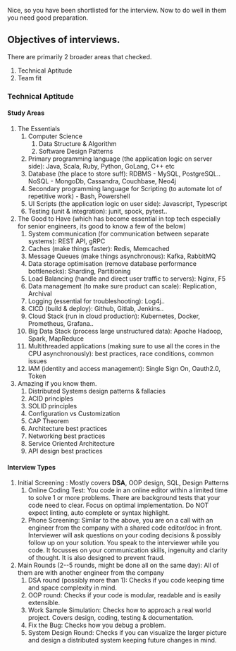 Nice, so you have been shortlisted for the interview. Now to do well in them you need good preparation. 

## Objectives of interviews.

There are primarily 2 broader areas that checked.
1. Technical Aptitude
2. Team fit

### Technical Aptitude

#### Study Areas
1. The Essentials
    1. Computer Science 
        1. Data Structure & Algorithm
        2. Software Design Patterns
    2. Primary programming language (the application logic on server side): Java, Scala, Ruby, Python, GoLang, C++ etc
    3. Database (the place to store suff): RDBMS - MySQL, PostgreSQL.. NoSQL - MongoDb, Cassandra, Couchbase, Neo4j 
    4. Secondary programming language for Scripting (to automate lot of repetitive work) - Bash, Powershell
    5. UI Scripts (the application logic on user side): Javascript, Typescript
    6. Testing (unit & integration): junit, spock, pytest..
2. The Good to Have (which has become essential in top tech especially for senior engineers, its good to know a few of the below)
    1. System communication (for communication between separate systems): REST API, gRPC
    2. Caches (make things faster): Redis, Memcached
    3. Message Queues (make things asynchronous): Kafka, RabbitMQ
    4. Data storage optimisation (remove database performance bottlenecks): Sharding, Partitioning
    5. Load Balancing (handle and direct user traffic to servers): Nginx, F5 
    6. Data management (to make sure product can scale): Replication, Archival
    7. Logging (essential for troubleshooting): Log4j..
    8. CICD (build & deploy): Github, Gitlab, Jenkins..
    9. Cloud Stack (run in cloud production): Kubernetes, Docker, Prometheus, Grafana..
    10. Big Data Stack (process large unstructured data): Apache Hadoop, Spark, MapReduce
    11. Multithreaded applications (making sure to use all the cores in the CPU asynchronously): best practices, race conditions, common issues
    12. IAM (identity and access management): Single Sign On, Oauth2.0, Token 
3. Amazing if you know them.
    1. Distributed Systems design patterns & fallacies
    2. ACID principles
    3. SOLID principles
    4. Configuration vs Customization
    5. CAP Theorem
    6. Architecture best practices
    7. Networking best practices
    8. Service Oriented Architecture
    9. API design best practices

#### Interview Types
1. Initial Screening : Mostly covers **DSA**, OOP design, SQL, Design Patterns
    1. Online Coding Test: You code in an online editor within a limited time to solve 1 or more problems. There are background tests that your code need to clear. Focus on optimal implementation. Do NOT expect linting, auto complete or syntax highlight.
    2. Phone Screening: Similar to the above, you are on a call with an engineer from the company with a shared code editor/doc in front. Interviewer will ask questions on your coding decisions & possibly follow up on your solution. You speak to the interviewer while you code. It focusses on your communication skills, ingenuity and clarity of thought. It is also designed to prevent fraud.
2. Main Rounds (2--5 rounds, might be done all on the same day): All of them are with another engineer from the company
    1. DSA round (possibly more than 1): Checks if you code keeping time and space complexity in mind.
    2. OOP round: Checks if your code is modular, readable and is easily extensible.
    3. Work Sample Simulation: Checks how to approach a real world project. Covers design, coding, testing & documentation.
    4. Fix the Bug: Checks how you debug a problem.
    5. System Design Round: Checks if you can visualize the larger picture and design a distributed system keeping future changes in mind. 